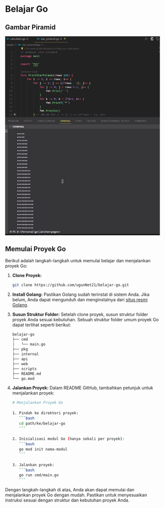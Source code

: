 # Belajar Go

## Gambar Piramid

![Gambar Piramid](https://raw.githubusercontent.com/ugunNet21/belajar-go/master/img/latihan%20go.png)

## Memulai Proyek Go

Berikut adalah langkah-langkah untuk memulai belajar dan menjalankan proyek Go:

1. **Clone Proyek:**
    ```bash
    git clone https://github.com/ugunNet21/belajar-go.git
    ```

2. **Install Golang:**
    Pastikan Golang sudah terinstal di sistem Anda. Jika belum, Anda dapat mengunduh dan menginstalnya dari [situs resmi Golang](https://golang.org/dl/).

3. **Susun Struktur Folder:**
    Setelah clone proyek, susun struktur folder proyek Anda sesuai kebutuhan. Sebuah struktur folder umum proyek Go dapat terlihat seperti berikut:
    ```
    belajar-go
    ├── cmd
    │   └── main.go
    ├── pkg
    ├── internal
    ├── api
    ├── web
    ├── scripts
    ├── README.md
    └── go.mod
    ```

4. **Jalankan Proyek:**
    Dalam README GitHub, tambahkan petunjuk untuk menjalankan proyek:
    ```bash
    # Menjalankan Proyek Go

    1. Pindah ke direktori proyek:
       ```bash
       cd path/ke/belajar-go
       ```

    2. Inisialisasi modul Go (hanya sekali per proyek):
       ```bash
       go mod init nama-modul
       ```

    3. Jalankan proyek:
       ```bash
       go run cmd/main.go
       ```
    ```

Dengan langkah-langkah di atas, Anda akan dapat memulai dan menjalankan proyek Go dengan mudah. Pastikan untuk menyesuaikan instruksi sesuai dengan struktur dan kebutuhan proyek Anda.
